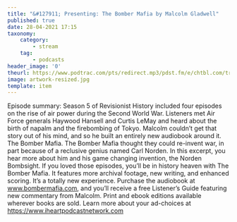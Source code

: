 ```yaml
---
title: "&#127911; Presenting: The Bomber Mafia by Malcolm Gladwell"
published: true
date: 28-04-2021 17:15
taxonomy:
    category:
        - stream
    tag:
        - podcasts
header_image: '0'
theurl: https://www.podtrac.com/pts/redirect.mp3/pdst.fm/e/chtbl.com/track/39E17/traffic.megaphone.fm/HSW1804222981.mp3
image: artwork-resized.jpg
template: item
--- 
```

Episode summary: Season 5 of Revisionist History included four episodes on the rise of air power during the Second World War. Listeners met Air Force generals Haywood Hansell and Curtis LeMay and heard about the birth of napalm and the firebombing of Tokyo. Malcolm couldn’t get that story out of his mind, and so he built an entirely new audiobook around it. The Bomber Mafia. The Bomber Mafia thought they could re-invent war, in part because of a reclusive genius named Carl Norden. In this excerpt, you hear more about him and his game changing invention, the Norden Bombsight. If you loved those episodes, you’ll be in history heaven with The Bomber Mafia. It features more archival footage, new writing, and enhanced scoring. It’s a totally new experience. Purchase the audiobook at www.bombermafia.com, and you’ll receive a free Listener’s Guide featuring new commentary from Malcolm. Print and ebook editions available wherever books are sold. Learn more about your ad-choices at https://www.iheartpodcastnetwork.com
